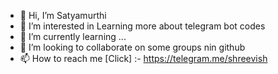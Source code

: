- 👋 Hi, I’m Satyamurthi
- 👀 I’m interested in Learning more about telegram bot codes
- 🌱 I’m currently learning ...
- 💞️ I’m looking to collaborate on some groups nin github
- 📫 How to reach me  [Click] :- https://telegram.me/shreevish

<!---
Satyamurthi/Satyamurthi is a ✨ special ✨ repository because its `README.md` (this file) appears on your GitHub profile.
You can click the Preview link to take a look at your changes.
--->

